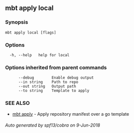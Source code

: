 ## mbt apply local



### Synopsis




```
mbt apply local [flags]
```

### Options

```
  -h, --help   help for local
```

### Options inherited from parent commands

```
      --debug        Enable debug output
      --in string    Path to repo
      --out string   Output path
      --to string    Template to apply
```

### SEE ALSO
* [mbt apply](mbt_apply.md)	 - Apply repository manifest over a go template

###### Auto generated by spf13/cobra on 9-Jun-2018
